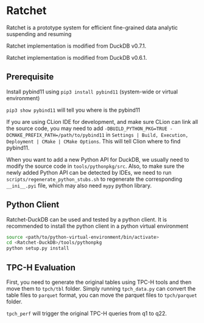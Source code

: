 
# Ratchet

Ratchet is a prototype system for efficient fine-grained data analytic suspending and resuming 

Ratchet implementation is modified from DuckDB v0.7.1.

Ratchet implementation is modified from DuckDB v0.6.1.

## Prerequisite

Install pybind11 using `pip3 install pybind11` (system-wide or virtual environment)

`pip3 show pybind11` will tell you where is the pybind11

If you are using CLion IDE for development, and make sure CLion can link all the source code, you may need to add `-DBUILD_PYTHON_PKG=TRUE -DCMAKE_PREFIX_PATH=/path/to/pybind11` in `Settings | Build, Execution, Deployment | CMake | CMake Options`. This will tell Clion where to find pybind11. 

When you want to add a new Python API for DuckDB, we usually need to modify the source code in `tools/pythonpkg/src`. Also, to make sure the newly added Python API can be detected by IDEs, we need to run `scripts/regenerate_python_stubs.sh` to regenerate the corresponding `__ini__.pyi` file, which may also need `mypy` python library. 

## Python Client

Ratchet-DuckDB can be used and tested by a python client. It is recommended to install the python client in a python virtual environment

```bash
source <path/to/python-virtual-environment/bin/activate>
cd <Ratchet-DuckDB>/tools/pythonpkg 
python setup.py install
```

## TPC-H Evaluation

First, you need to generate the original tables using TPC-H tools and then move them to `tpch/tbl` folder. Simply running `tpch_data.py` can convert the table files to `parquet` format, you can move the parquet files to `tpch/parquet` folder.

`tpch_perf` will trigger the original TPC-H queries from q1 to q22.

